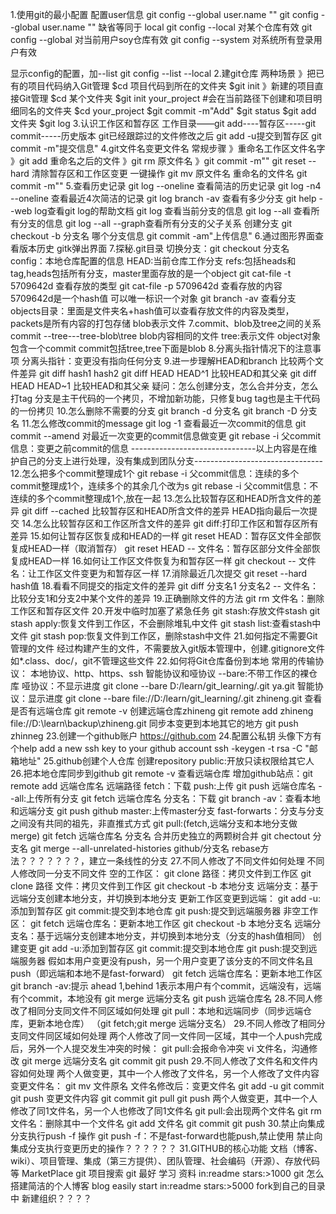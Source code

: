 1.使用git的最小配置
配置user信息
git config --global user.name ""
git config --global user.name ""
缺省等同于 local
git config --local 对某个仓库有效
git config --global 对当前用户soy仓库有效
git config --system 对系统所有登录用户有效

显示config的配置，加--list
git config --list --local
2.建git仓库
两种场景
》把已有的项目代码纳入Git管理
$cd 项目代码到所在的文件夹
$git init
》新建的项目直接Git管理
$cd 某个文件夹
$git init your_project #会在当前路径下创建和项目明细同名的文件夹
$cd your_project
$git commit -m"Add"
$git status
$git add 文件夹
$git log
3.认识工作区和暂存区
工作目录——git add----暂存区-----git commit-----历史版本
git已经跟踪过的文件修改之后
git add -u提交到暂存区 git commit -m"提交信息"
4.git文件名变更文件名
常规步骤
  》重命名工作区文件名字
  》git add 重命名之后的文件
  》git rm 原文件名
  》git commit -m""
git reset --hard 清除暂存区和工作区变更
一键操作
git mv 原文件名 重命名的文件名
git commit -m""
5.查看历史记录
git log --oneline 查看简洁的历史记录
git log -n4 --oneline 查看最近4次简洁的记录
git log branch -av 查看有多少分支
git help --web log查看git log的帮助文档
git log 查看当前分支的信息
git log --all 查看所有分支的信息
git log --all --graph查看所有分支的父子关系
创建分支
git checkout -b 分支名 哪个分支信息
git commit -am"上传信息"
6.通过图形界面查看版本历史
gitk弹出界面
7.探秘.git目录
切换分支：git checkout 分支名
config：本地仓库配置的信息
HEAD:当前仓库工作分支
refs:包括heads和tag,heads包括所有分支，master里面存放的是一个object
git cat-file -t 5709642d 查看存放的类型
git cat-file -p 5709642d 查看存放的内容
5709642d是一个hash值 可以唯一标识一个对象
git branch -av 查看分支
objects目录：里面是文件夹名+hash值可以查看存放文件的内容及类型，packets是所有内容的打包存储
blob表示文件
7.commit、blob及tree之间的关系
commit --tree---tree-blob\tree
blob内容相同的文件
tree:表示文件
object对象包含一个commit
commit包括tree,tree下面是blob
8.分离头指针情况下的注意事项
分离头指针：变更没有指向任何分支
9.进一步理解HEAD和branch
比较两个文件差异
git diff  hash1 hash2
git diff HEAD HEAD^1 比较HEAD和其父亲
git diff HEAD HEAD~1 比较HEAD和其父亲
疑问：怎么创建分支，怎么合并分支，怎么打tag
分支是主干代码的一个拷贝，不增加新功能，只修复bug
tag也是主干代码的一份拷贝
10.怎么删除不需要的分支
git branch -d 分支名
git branch -D 分支名
11.怎么修改commit的message
git log -1 查看最近一次commit的信息
git commit --amend 对最近一次变更的commit信息做变更
git rebase -i 父commit信息：变更之前commit的信息
-------------------------------以上内容是在维护自己的分支上进行处理，没有集成到团队分支--------------------------------
    12.怎么把多个commit整理成1个
   git rebase -i 父commit信息：连续的多个commit整理成1个，连续多个的其余几个改为s
     git rebase -i 父commit信息：不连续的多个commit整理成1个,放在一起
    13.怎么比较暂存区和HEAD所含文件的差异
    git diff --cached 比较暂存区和HEAD所含文件的差异
    HEAD指向最后一次提交
  14.怎么比较暂存区和工作区所含文件的差异
   git diff:打印工作区和暂存区所有差异
   15.如何让暂存区恢复成和HEAD的一样
   git reset HEAD：暂存区文件全部恢复成HEAD一样（取消暂存）
     git reset HEAD -- 文件名：暂存区部分文件全部恢复成HEAD一样
  16.如何让工作区文件恢复为和暂存区一样
  git checkout -- 文件名：让工作区文件变更为和暂存区一样
  17.消除最近几次提交
  git reset --hard hash值
   18.看看不同提交的指定文件的差异
  git diff 分支名1 分支名2 -- 文件名：比较分支1和分支2中某个文件的差异
   19.正确删除文件的方法
   git rm 文件名：删除工作区和暂存区文件
   20.开发中临时加塞了紧急任务
git stash:存放文件stash
git stash apply:恢复文件到工作区，不会删除堆轧中文件
git stash list:查看stash中文件
git stash pop:恢复文件到工作区，删除stash中文件
21.如何指定不需要Git管理的文件
经过构建产生的文件，不需要放入git版本管理中，创建.gitignore文件
   如*.class、doc/，git不管理这些文件
22.如何将Git仓库备份到本地
常用的传输协议：
本地协议、http、https、ssh
智能协议和哑协议
--bare:不带工作区的裸仓库
哑协议：不显示进度
git clone --bare D:/learn/git_learning/.git ya.git
智能协议：显示进度
git clone --bare file://D:/learn/git_learning/.git zhineng.git
查看是否有远端仓库
git remote -v
创建远端仓库zhineng
git remote add zhineng file://D:\learn\backup\zhineng.git
同步本变更到本地其它的地方
git push zhinneg 
23.创建一个github账户
https://github.com
24.配置公私钥
头像下方有个help
add a new ssh key to your github account
ssh -keygen -t rsa -C "邮箱地址"
25.github创建个人仓库
创建repository
public:开放只读权限给其它人
26.把本地仓库同步到github
git remote -v 查看远端仓库
增加github站点：git remote add 远端仓库名 远端路径
fetch：下载
push:上传
git push 远端仓库名 --all:上传所有分支
git fetch 远端仓库名 分支名：下载
git branch -av：查看本地和远端分支
git push github master:上传master分支
fast-forwarts：分支与分支之间没有共同的祖先，非直推式方式
git pull:(fetch,远端分支和本地分支做merge)
git fetch 远端仓库名 分支名
合并历史独立的两颗树合并
git chectout 分支名
git merge --all-unrelated-histories github/分支名
rebase方法？？？？？？？，建立一条线性的分支
27.不同人修改了不同文件如何处理
不同人修改同一分支不同文件
空的工作区：
git clone 路径：拷贝文件到工作区
git clone 路径 文件：拷贝文件到工作区
git checkout -b 本地分支  远端分支：基于远端分支创建本地分支，并切换到本地分支
更新工作区变更到远端：
git add -u:添加到暂存区
git commit:提交到本地仓库
git push:提交到远端服务器
非空工作区：
git fetch 远端仓库名：更新本地工作区
git checkout -b 本地分支名 远端分支名：基于远端分支创建本地分支，并切换到本地分支（分支的hash值相同）
创建变更
git add -u:添加到暂存区
git commit:提交到本地仓库
git push:提交到远端服务器
假如本用户变更没有push，另一个用户变更了该分支的不同文件名且push（即远端和本地不是fast-forward）
git fetch 远端仓库名：更新本地工作区
git branch -av:提示 ahead 1,behind 1表示本用户有个commit，远端没有，远端有个commit，本地没有
git merge 远端分支名
git push 远端仓库名
28.不同人修改了相同分支同文件不同区域如何处理
git pull：本地和远端同步（同步远端仓库，更新本地仓库）
（git fetch;git merge 远端分支名）
29.不同人修改了相同分支同文件同区域如何处理
两个人修改了同一文件同一区域，其中一个人push完成后，另外一个人提交发生冲突的时候：
git pull:会报命令冲突
vi 文件名，沟通修改
git merge 远端分支名
git commit
git push
29.不同人修改了文件名和文件内容如何处理
两个人做变更，其中一个人修改了文件名，另一个人修改了文件内容
变更文件名：
git mv 文件原名 文件名修改后：变更文件名
git add -u
git commit
git push
变更文件内容
git commit
git pull
git push
两个人做变更，其中一个人修改了同1文件名，另一个人也修改了同1文件名
git pull:会出现两个文件名
git rm 文件名：删除其中一个文件名
git add 文件名
git commit
git push
30.禁止向集成分支执行push -f 操作
git push -f：不是fast-forward也能push,禁止使用
禁止向集成分支执行变更历史的操作？？？？？？
31.GITHUB的核心功能
文档（博客、wiki）、项目管理、集成（第三方提供）、团队管理、社会编码（开源）、存放代码等
MarketPlace
git 项目搜索
git 最好 学习 资料 in:readme stars:>1000
git 怎么搭建简洁的个人博客
blog easily start in:readme stars:>5000
fork到自己的目录中
新建组织？？？？

